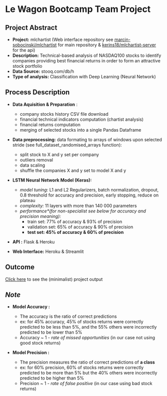 # Le Wagon Bootcamp Team Project

## Project Abstract
- **Project:** mlchartist (Web interface repository see [marcin-sobocinski/mlchartist](https://github.com/marcin-sobocinski/mlchartist) for main repository & [kerins18/mlchartist-server](https://github.com/kerins18/mlchartist-server) for the api)
- **Description:** Technical-based analysis of NASDAQ100 stocks to identify companies providing best financial returns in order to form an attractive stock portfolio
- **Data Source:**  stooq.com/db/h
- **Type of analysis:** Classification with Deep Learning (Neural Network)

## Process Description
- **Data Aquisition & Preparation** :
  - company stocks history CSV file download
  - financial technical indicators computation (chartist analysis)
  - financial returns computation
  - merging of selected stocks into a single Pandas Dataframe

- **Data preprocessing:** data formating to arrays of windows upon selected stride (see full_dataset_randomised_arrays function):
  - split stock to X and y set per company
  - outliers removal
  - data scaling
  - shuffle the companies X and y set to model X and y

- **LSTM Neural Network Model (Keras):**
  - *model tuning:* L1 and L2 Regularizers, batch normalization, dropout, 0.8 threshold for accuracy and precision, early stopping, reduce on plateau
  - *complexity:* 11 layers with more than 140 000 parameters
  - *performance\*(for non-specialist see below for accuracy and precision meaning):*
    - train set: 77% of accuracy & 93% of precision
    - validation set: 65% of accuracy & 90% of precision
    - **test set: 45% of accuracy & 60% of precision**

- **API :** Flask & Heroku

- **Web Interface:** Heroku & Streamlit

## Outcome
[Click here](http://ml-chartist.herokuapp.com/) to see the (minimalist) project output




## *Note*
- **Model Accuracy :**
  - The accuracy is the ratio of correct predictions
  - ex: for 45% accuracy, 45% of stocks returns were correctly predicted to be less than 5%, and the 55% others were incorrectly predicted to be lower than 5%
  - Accuracy ~ 1 - *rate of missed opportunities* (in our case not using good stock returns)

- **Model Precision :**
  - The precision measures the ratio of correct predictions of **a class**
  - ex: for 60% precision, 60% of stocks returns were correctly predicted to be more than 5% but the 40% others were incorrectly predicted to be higher than 5%
  - Precision ~ 1 - *rate of false positive* (in our case using bad stock returns)
